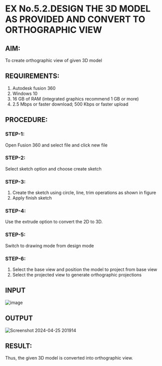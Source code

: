 # EX No.5.2.DESIGN THE 3D MODEL AS PROVIDED AND CONVERT TO ORTHOGRAPHIC VIEW
## AIM: 
To create orthographic view of given 3D model

## REQUIREMENTS: 
1. Autodesk fusion 360
2. Windows 10
3. 16 GB of RAM (integrated graphics recommend 1 GB or more)
4. 2.5 Mbps or faster download; 500 Kbps or faster upload 

## PROCEDURE:

### STEP-1:
Open Fusion 360 and select file and click new file

### STEP-2:
Select sketch option and choose create sketch

### STEP-3: 
1. Create the sketch using circle, line, trim operations as shown in figure
2. Apply finish sketch 

### STEP-4:
 Use the extrude option to convert the 2D to 3D.

### STEP-5:
Switch to drawing mode from design mode 
          
### STEP-6:
1. Select the base view and position the model to project from base view 
2. Select the projected view to generate orthographic projections

## INPUT
![image](https://user-images.githubusercontent.com/113594316/199412055-fa1f658d-65f4-42c2-9c3c-78c93512e905.png)

## OUTPUT
![Screenshot 2024-04-25 201914](https://github.com/vijayashreeb14/EX-No.5.2.DESIGN-THE-3D-MODEL-AS-PROVIDED-AND-CONVERT-TO-ORTHOGRAPHIC-VIEW/assets/161238151/842dada9-9424-4b89-a094-4e238fb066b0)

## RESULT:
Thus, the given 3D model is converted into orthographic view.

